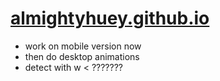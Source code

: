 # [almightyhuey.github.io](https://almightyhuey.github.io)

* work on mobile version now  
* then do desktop animations  
* detect with w < ???????  